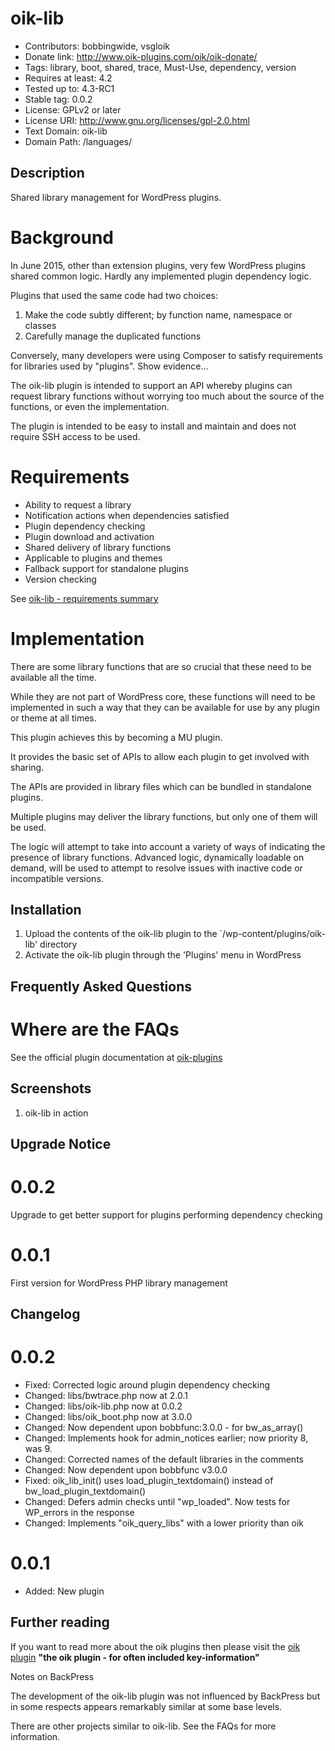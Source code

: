 # oik-lib 
* Contributors: bobbingwide, vsgloik
* Donate link: http://www.oik-plugins.com/oik/oik-donate/
* Tags: library, boot, shared, trace, Must-Use, dependency, version
* Requires at least: 4.2
* Tested up to: 4.3-RC1
* Stable tag: 0.0.2
* License: GPLv2 or later
* License URI: http://www.gnu.org/licenses/gpl-2.0.html
* Text Domain: oik-lib
* Domain Path: /languages/

## Description 
Shared library management for WordPress plugins.

# Background 

In June 2015, other than extension plugins, very few WordPress plugins shared common logic.
Hardly any implemented plugin dependency logic.

Plugins that used the same code had two choices:

1. Make the code subtly different; by function name, namespace or classes
1. Carefully manage the duplicated functions


Conversely, many developers were using Composer to satisfy requirements for libraries used by "plugins".
Show evidence...



The oik-lib plugin is intended to support an API whereby plugins can request library functions
without worrying too much about the source of the functions, or even the implementation.

The plugin is intended to be easy to install and maintain and does not require SSH access to be used.



# Requirements 


* Ability to request a library
* Notification actions when dependencies satisfied
* Plugin dependency checking
* Plugin download and activation
* Shared delivery of library functions
* Applicable to plugins and themes
* Fallback support for standalone plugins
* Version checking

See [oik-lib - requirements summary](http://www.oik-plugins.com/wordpress-plugins-from-oik-plugins/free-oik-plugins/oik-lib-shared-library-management/oik-lib-requirements-summary/)

# Implementation 

There are some library functions that are so crucial that these need to be available all the time.

While they are not part of WordPress core, these functions will need to be implemented in such a way that they can be available
for use by any plugin or theme at all times.

This plugin achieves this by becoming a MU plugin.

It provides the basic set of APIs to allow each plugin to get involved with sharing.

The APIs are provided in library files which can be bundled in standalone plugins.

Multiple plugins may deliver the library functions, but only one of them will be used.


The logic will attempt to take into account a variety of ways of indicating the presence of library functions.
Advanced logic, dynamically loadable on demand, will be used to attempt to resolve issues with inactive code or incompatible versions.



## Installation 
1. Upload the contents of the oik-lib plugin to the `/wp-content/plugins/oik-lib' directory
1. Activate the oik-lib plugin through the 'Plugins' menu in WordPress

## Frequently Asked Questions 
# Where are the FAQs 
See the official plugin documentation at [oik-plugins](http://oik-plugins.com/oik-plugins/oik-lib-shared-library-management)


## Screenshots 
1. oik-lib in action

## Upgrade Notice 
# 0.0.2 
Upgrade to get better support for plugins performing dependency checking

# 0.0.1 
First version for WordPress PHP library management


## Changelog 
# 0.0.2 
* Fixed: Corrected logic around plugin dependency checking
* Changed: libs/bwtrace.php now at 2.0.1
* Changed: libs/oik-lib.php now at 0.0.2
* Changed: libs/oik_boot.php now at 3.0.0
* Changed: Now dependent upon bobbfunc:3.0.0 - for bw_as_array()
* Changed: Implements hook for admin_notices earlier; now priority 8, was 9.
* Changed: Corrected names of the default libraries in the comments
* Changed: Now dependent upon bobbfunc v3.0.0
* Fixed: oik_lib_init() uses load_plugin_textdomain() instead of bw_load_plugin_textdomain()
* Changed: Defers admin checks until "wp_loaded". Now tests for WP_errors in the response
* Changed: Implements "oik_query_libs" with a lower priority than oik

# 0.0.1 
* Added: New plugin


## Further reading 
If you want to read more about the oik plugins then please visit the
[oik plugin](http://www.oik-plugins.com/oik)
**"the oik plugin - for often included key-information"**


Notes on BackPress

The development of the oik-lib plugin was not influenced by BackPress but in some respects appears
remarkably similar at some base levels.

There are other projects similar to oik-lib.
See the FAQs for more information.






